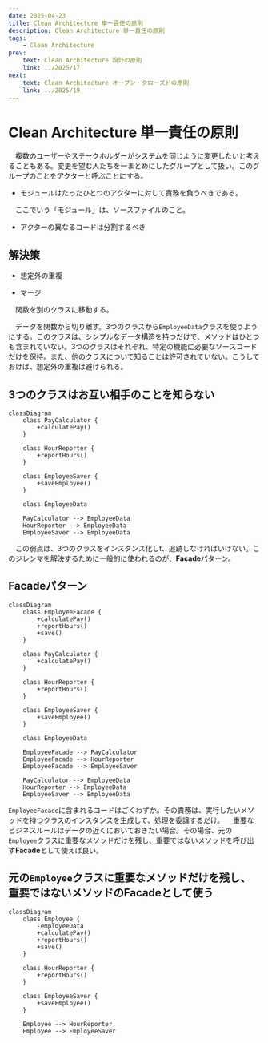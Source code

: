 ```yaml
---
date: 2025-04-23
title: Clean Architecture 単一責任の原則
description: Clean Architecture 単一責任の原則
tags: 
    - Clean Architecture
prev:
    text: Clean Architecture 設計の原則
    link: ../2025/17
next:
    text: Clean Architecture オープン・クローズドの原則
    link: ../2025/19
---
```


# Clean Architecture 単一責任の原則

&emsp;複数のユーザーやステークホルダーがシステムを同じように変更したいと考えることもある。変更を望む人たちを一まとめにしたグループとして扱い。このグループのことをアクターと呼ぶことにする。

* モジュールはたったひとつのアクターに対して責務を負うべきである。

&emsp;ここでいう「モジュール」は、ソースファイルのこと。

* アクターの異なるコードは分割するべき

## 解決策

* 想定外の重複

* マージ

&emsp;関数を別のクラスに移動する。

&emsp;データを関数から切り離す。3つのクラスから`EmployeeData`クラスを使うようにする。このクラスは、シンプルなデータ構造を持つだけで、メソッドはひとつも含まれていない。3つのクラスはそれぞれ、特定の機能に必要なソースコードだけを保持。また、他のクラスについて知ることは許可されていない。こうしておけば、想定外の重複は避けられる。

## 3つのクラスはお互い相手のことを知らない
```mermaid
classDiagram
    class PayCalculator {
        +calculatePay()
    }

    class HourReporter {
        +reportHours()
    }

    class EmployeeSaver {
        +saveEmployee()
    }

    class EmployeeData

    PayCalculator --> EmployeeData
    HourReporter --> EmployeeData
    EmployeeSaver --> EmployeeData
```

&emsp;この弱点は、3つのクラスをインスタンス化しt、追跡しなければいけない。このジレンマを解決するために一般的に使われるのが、**Facade**パターン。

## Facadeパターン

```mermaid
classDiagram
    class EmployeeFacade {
        +calculatePay()
        +reportHours()
        +save()
    }

    class PayCalculator {
        +calculatePay()
    }

    class HourReporter {
        +reportHours()
    }

    class EmployeeSaver {
        +saveEmployee()
    }

    class EmployeeData

    EmployeeFacade --> PayCalculator
    EmployeeFacade --> HourReporter
    EmployeeFacade --> EmployeeSaver

    PayCalculator --> EmployeeData
    HourReporter --> EmployeeData
    EmployeeSaver --> EmployeeData
```

`EmployeeFacade`に含まれるコードはごくわずか。その責務は、実行したいメソッドを持つクラスのインスタンスを生成して、処理を委譲するだけ。
&emsp;重要なビジネスルールはデータの近くにおいておきたい場合。その場合、元の`Employee`クラスに重要なメソッドだけを残し、重要ではないメソッドを呼び出す**Facade**として使えば良い。

## 元の`Employee`クラスに重要なメソッドだけを残し、重要ではないメソッドの**Facade**として使う

```mermaid
classDiagram
    class Employee {
        -employeeData
        +calculatePay()
        +reportHours()
        +save()
    }

    class HourReporter {
        +reportHours()
    }

    class EmployeeSaver {
        +saveEmployee()
    }

    Employee --> HourReporter
    Employee --> EmployeeSaver
```
